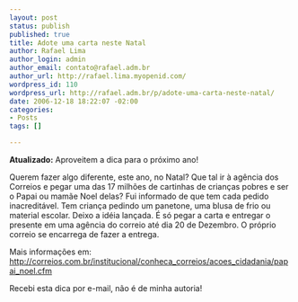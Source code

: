 ```yaml
--- 
layout: post
status: publish
published: true
title: Adote uma carta neste Natal
author: Rafael Lima
author_login: admin
author_email: contato@rafael.adm.br
author_url: http://rafael.lima.myopenid.com/
wordpress_id: 110
wordpress_url: http://rafael.adm.br/p/adote-uma-carta-neste-natal/
date: 2006-12-18 18:22:07 -02:00
categories: 
- Posts
tags: []

---
```

<strong>Atualizado:</strong> Aproveitem a dica para o pr&oacute;ximo ano!

Querem fazer algo diferente, este ano, no Natal?
Que tal ir &agrave; ag&ecirc;ncia dos Correios e pegar uma das 17 milh&otilde;es de cartinhas de crian&ccedil;as pobres e ser o Papai ou mam&atilde;e Noel delas?
Fui informado de que tem cada pedido inacredit&aacute;vel. Tem crian&ccedil;a pedindo um panetone, uma blusa de frio ou material escolar.
Deixo a id&eacute;ia lan&ccedil;ada. &Eacute; s&oacute; pegar a carta e entregar o presente em uma ag&ecirc;ncia do correio at&eacute; dia 20 de Dezembro. O pr&oacute;prio correio se encarrega de fazer a entrega.

Mais informa&ccedil;&otilde;es em:
<a href="http://correios.com.br/institucional/conheca_correios/acoes_cidadania/papai_noel.cfm">http://correios.com.br/institucional/conheca_correios/acoes_cidadania/papai_noel.cfm</a>

Recebi esta dica por e-mail, n&atilde;o &eacute; de minha autoria!
